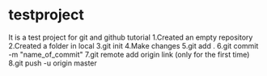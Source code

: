 # testproject
It is a test project for git and github tutorial
1.Created an empty repository
2.Created a folder in local
3.git init
4.Make changes
5.git add .
6.git commit -m "name_of_commit"
7.git remote add origin link (only for the first time)
8.git push -u origin master
